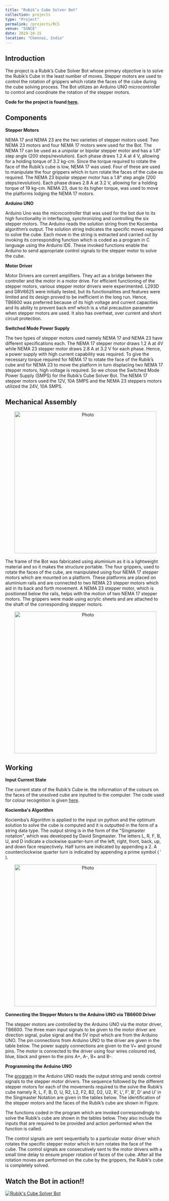 ```yaml
---
title: "Rubik’s Cube Solver Bot"
collection: projects
type: "Project"
permalink: /projects/RCS
venue: "SSNCE"
date: 2019-10-15
location: "Chennai, India"
--- 
```


## Introduction

The project is a Rubik’s Cube Solver Bot whose primary objective is to solve the Rubik’s Cube in the least number of moves. Stepper motors are used to control the rotation of 
grippers which rotate the faces of the cube during the cube solving process. The Bot utilizes an Arduino UNO microcontroller to control and coordinate the rotation of the 
stepper motors.

**Code for the project is found [here](https://github.com/marjerie/Rubiks-Solver).**

## Components

**Stepper Motors**

NEMA 17 and NEMA 23 are the two varieties of stepper motors used. Two NEMA 23 motors and four NEMA 17 motors were used for the Bot. The NEMA 17 can be used as a unipolar or bipolar stepper motor and has a 1.8° step angle (200 steps/revolution). Each phase draws 1.2 A at 4 V, allowing for a holding torque of 3.2 kg-cm. Since the torque required to rotate the face of the Rubik’s cube is low, NEMA 17 was used. Four of these are used to manipulate the four grippers which in turn rotate the faces of the cube as required. The NEMA 23 bipolar stepper motor has a 1.8° step angle (200 steps/revolution). Each phase draws 2.8 A at 3.2 V, allowing for a holding torque of 19 kg-cm. NEMA 23, due to its higher torque, was used to move the platforms lodging the NEMA 17 motors.

**Arduino UNO**

Arduino Uno was the microcontroller that was used for the bot due to its high functionality in interfacing, synchronizing and controlling the six stepper motors. The Arduino reads the solution string from the Kociemba algorithm’s output. The solution string indicates the specific moves required to solve the cube. Each move in the string is extracted and carried out by invoking its corresponding function which is coded as a program in C language using the Arduino IDE. These invoked functions enable the Arduino to send appropriate control signals to the stepper motor to solve the cube. 

**Motor Driver**

Motor Drivers are current amplifiers. They act as a bridge between the controller and the motor in a motor drive. For efficient functioning of the stepper motors, various stepper motor drivers were experimented. L293D and DRV6625 were initially tested, but its functionalities and features were limited and its design proved to be inefficient in the long run. Hence, TB6600 was preferred because of its high voltage and current capacities and its ability to prevent back emf which is a vital precaution parameter when stepper motors are used. It also has overheat, over current and short circuit protection.

**Switched Mode Power Supply**

The two types of stepper motors used namely NEMA 17 and NEMA 23 have different specifications each. The NEMA 17 stepper motor draws 1.2 A at 4V while NEMA 23 stepper motor draws 2.8 A at 3.2 V for each phase. Hence, a power supply with high current capability was required. To give the necessary torque required for NEMA 17 to rotate the face of the Rubik’s cube and for NEMA 23 to move the platform in turn displacing two NEMA 17 stepper motors, high voltage is required. So we chose the Switched Mode Power Supply (SMPS) for the Rubik’s Cube Solver Bot. The NEMA 17 stepper motors used the 12V, 10A SMPS and the NEMA 23 steppers motors utilized the 24V, 10A SMPS. 

## Mechanical Assembly

<p align="center">
  <img src="https://marjerie.github.io/files/RBS_ma.jpg?raw=true" alt="Photo" style="width: 450px;"/> 
</p>

The frame of the Bot was fabricated using aluminium as it is a lightweight material and so it makes the structure portable. 
The four grippers, used to rotate the faces of the cube, are manipulated using four NEMA 17 stepper motors which are mounted on a platform. 
These platforms are placed on aluminium rails and are connected to two NEMA 23 stepper motors which aid in its back and forth movement. 
A NEMA 23 stepper motor, which is positioned below the rails, helps with the motion of two NEMA 17 stepper motors. 
The grippers were made using acrylic sheets and are attached to the shaft of the corresponding stepper motors.

<p align="center">
  <img src="https://marjerie.github.io/files/RBS.jpg?raw=true" alt="Photo" style="width: 450px;"/> 
</p>

## Working

**Input Current State**

The current state of the Rubik’s Cube ie. the information of the colours on the faces of the unsolved cube are inputted to the computer. 
The code used for colour recognition is given [here](https://github.com/marjerie/Rubiks-colourrecognition).

**Kociemba's Algorithm**

Kociemba’s Algorithm is applied to the input on python and the optimum solution to solve the cube is computed and it is outputted in the form of a string data type. 
The output string is in the form of the "Singmaster notation", which was developed by David Singmaster. 
The letters L, R, F, B, U, and D indicate a clockwise quarter-turn of the left, right, front, back, up, and down face respectively. 
Half turns are indicated by appending a 2. A counterclockwise quarter turn is indicated by appending a prime symbol ( ′ ). 

<p align="center">
  <img src="https://marjerie.github.io/files/RCS_ka.jpg?raw=true" alt="Photo" style="width: 450px;"/> 
</p>

**Connecting the Stepper Motors to the Arduino UNO via TB6600 Driver**

The stepper motors are controlled by the Arduino UNO via the motor driver, TB6600. The three main input signals to be given to the motor driver are direction signal, pulse signal and the 5V input which are from the Arduino UNO. The pin connections from Arduino UNO to the driver are given in the table below.  The power supply connections are given to the V+ and ground pins. The motor is connected to the driver using four wires coloured red, blue, black and green to the pins A+, A-, B+ and B-. 

**Programming the Arduino UNO**

The [program](https://github.com/marjerie/Rubiks-Solver) in the Arduino UNO reads the output string and sends control signals to the stepper motor drivers. 
The sequence followed by the different stepper motors for each of the movements required to the solve the Rubik’s cube namely R, L, F, B, D, U, R2, L2, F2, B2, D2, U2, R’, L’, F’, B’, D’ and U’ in the Singmaster Notation are given in the tables below. The identification of the stepper motors and the faces of the Rubik’s cube are shown in Figure.

The functions coded in the program which are invoked correspondingly to solve the Rubik’s cube are shown in the tables below. They also include the inputs that are required to be provided and action performed when the function is called.

The control signals are sent sequentially 
to a particular motor driver which rotates the specific stepper motor which in turn rotates the face of the cube. The control signals are consecutively sent 
to the motor drivers with a small time delay to ensure proper rotation of faces of the cube. After all the rotation moves are performed on the cube by the grippers, 
the Rubik’s cube is completely solved.

## Watch the Bot in action!!

[![Rubik's Cube Solver Bot](http://img.youtube.com/vi/TpLu-KdGBaE/0.jpg)](https://youtu.be/TpLu-KdGBaE "Rubik's Cube Solver Bot")

